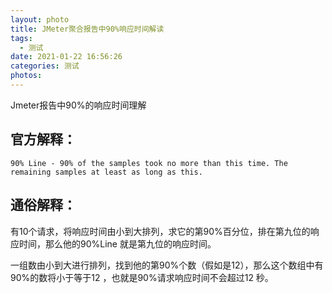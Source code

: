 ```yaml
---
layout: photo
title: JMeter聚合报告中90%响应时间解读
tags:
  - 测试
date: 2021-01-22 16:56:26
categories: 测试
photos:
---
```

Jmeter报告中90%的响应时间理解
<!--more-->
## 官方解释：
	90% Line - 90% of the samples took no more than this time. The remaining samples at least as long as this.
## 通俗解释：
有10个请求，将响应时间由小到大排列，求它的第90%百分位，排在第九位的响应时间，那么他的90%Line 就是第九位的响应时间。

一组数由小到大进行排列，找到他的第90%个数（假如是12），那么这个数组中有90%的数将小于等于12 ，也就是90%请求响应时间不会超过12 秒。

